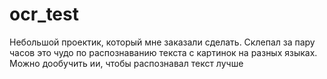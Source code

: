 # ocr_test
Небольшой проектик, который мне заказали сделать. Склепал за пару часов это чудо по распознаванию текста с картинок на разных языках. Можно дообучить ии, чтобы распознавал текст лучше
